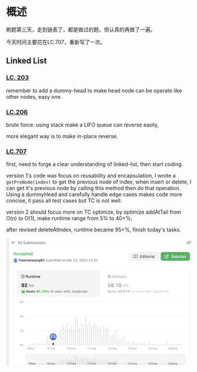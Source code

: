 # 概述

刷题第三天，走到链表了，都是做过的题，但认真的再做了一遍。

今天时间主要花在LC.707，重新写了一次。

## Linked List

### [LC. 203](https://leetcode.com/problems/remove-linked-list-elements/)

remember to add a dummy-head to make head node can be operate like other nodes, easy one.

### [LC.206](https://leetcode.com/problems/reverse-linked-list/description/)

brute force: using stack make a LIFO queue can reverse easily, 

more elegant way is to make in-place reverse.

### [LC.707](https://leetcode.com/problems/design-linked-list/)

first, need to forge a clear understanding of linked-list, then start coding.

version 1's code was focus on reusability and encapsulation, I wrote a `getPreNode(index)` to get the previous node of index, when insert or delete, I can get it's previous node by calling this method then do that operation. Using a dummyHead and carefully handle edge cases makes code more concise, it pass all test cases but TC is not well.

version 2 should focus more on TC optimize, by optimize addAtTail from O(n) to O(1), make runtime range from 5% to 40+%;

after revised deleteAtIndex, runtime became 95+%, finish today's tasks.

![image-20240322225333206](day3-LinkedList.assets/image-20240322225333206.png)



